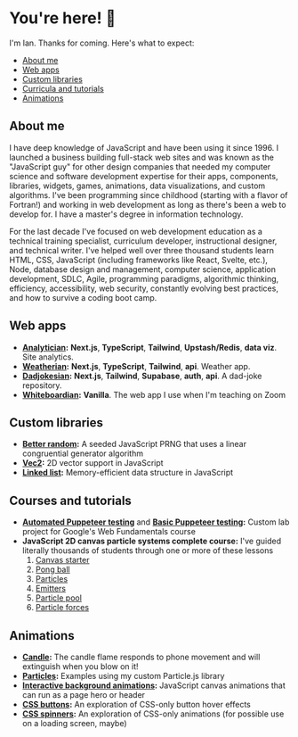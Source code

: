 # You're here! 👋

I'm Ian. Thanks for coming. Here's what to expect:

* [About me](#about-me)
* [Web apps](#web-apps)
* [Custom libraries](#custom-libraries)
* [Curricula and tutorials](#curricula-and-tutorials)
* [Animations](#animations)

## About me

I have deep knowledge of JavaScript and have been using it since 1996. I launched a business building full-stack web sites and was known as the "JavaScript guy" for other design companies that needed my computer science and software development expertise for their apps, components, libraries, widgets, games, animations, data visualizations, and custom algorithms. I've been programming since childhood (starting with a flavor of Fortran!) and working in web development as long as there's been a web to develop for. I have a master's degree in information technology.

For the last decade I've focused on web development education as a technical training specialist, curriculum developer, instructional designer, and technical writer. I've helped well over three thousand students learn HTML, CSS, JavaScript (including frameworks like React, Svelte, etc.), Node, database design and management, computer science, application development, SDLC, Agile, programming paradigms, algorithmic thinking, efficiency, accessibility, web security, constantly evolving best practices, and how to survive a coding boot camp.

## Web apps

* **[Analytician](https://github.com/ianJStutor/analyticsian):** **Next.js**, **TypeScript**, **Tailwind**, **Upstash/Redis**, **data viz**. Site analytics.
* **[Weatherian](https://github.com/ianJStutor/weatherian):** **Next.js**, **TypeScript**, **Tailwind**, **api**. Weather app.
* **[Dadjokesian](https://github.com/ianJStutor/dadjokesian):** **Next.js**, **Tailwind**, **Supabase**, **auth**, **api**. A dad-joke repository.
* **[Whiteboardian](https://github.com/ianJStutor/whiteboard):** **Vanilla**. The web app I use when I'm teaching on Zoom

## Custom libraries

* **[Better random](https://github.com/ianJStutor/better-random):** A seeded JavaScript PRNG that uses a linear congruential generator algorithm
* **[Vec2](https://github.com/ianJStutor/vec2):** 2D vector support in JavaScript
* **[Linked list](https://github.com/ianJStutor/linked-list):** Memory-efficient data structure in JavaScript

## Courses and tutorials

* **[Automated Puppeteer testing](https://github.com/ianJStutor/automated-puppeteer-testing)** and **[Basic Puppeteer testing](https://github.com/ianJStutor/puppeteer-testing):** Custom lab project for Google's Web Fundamentals course
* **JavaScript 2D canvas particle systems complete course:** I've guided literally thousands of students through one or more of these lessons
    1. [Canvas starter](https://github.com/ianJStutor/curriculum_canvas_starter)
    2. [Pong ball](https://github.com/ianJStutor/curriculum_pongball)
    3. [Particles](https://github.com/ianJStutor/curriculum_particles)
    4. [Emitters](https://github.com/ianJStutor/curriculum_emitters)
    5. [Particle pool](https://github.com/ianJStutor/curriculum_particle_pool)
    6. [Particle forces](https://github.com/ianJStutor/curriculum_particle_forces)

## Animations

* **[Candle](https://github.com/ianJStutor/candle):** The candle flame responds to phone movement and will extinguish when you blow on it!
* **[Particles](https://github.com/ianJStutor/particles):** Examples using my custom Particle.js library
* **[Interactive background animations](https://github.com/ianJStutor/interactive-background-animations):** JavaScript canvas animations that can run as a page hero or header
* **[CSS buttons](https://github.com/ianJStutor/css-buttons):** An exploration of CSS-only button hover effects
* **[CSS spinners](https://github.com/ianJStutor/css-spinners):** An exploration of CSS-only animations (for possible use on a loading screen, maybe)
